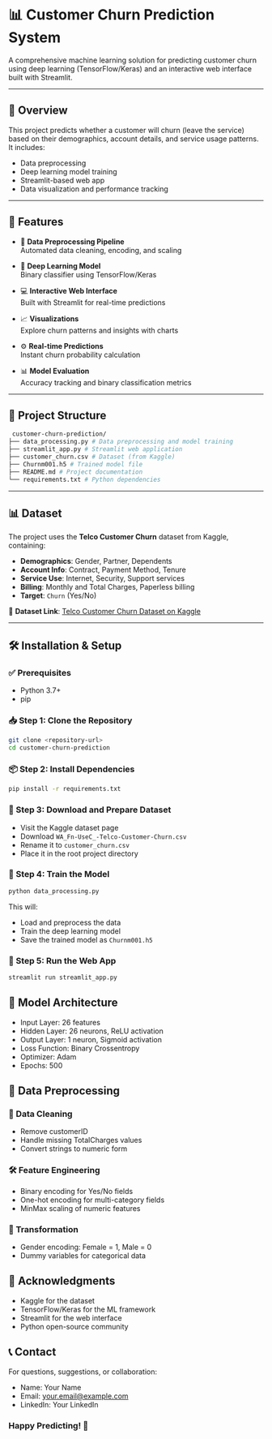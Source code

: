 # 📊 Customer Churn Prediction System

A comprehensive machine learning solution for predicting customer churn using deep learning (TensorFlow/Keras) and an interactive web interface built with Streamlit.

---

## 🎯 Overview

This project predicts whether a customer will churn (leave the service) based on their demographics, account details, and service usage patterns. It includes:

- Data preprocessing
- Deep learning model training
- Streamlit-based web app
- Data visualization and performance tracking

---

## 🌟 Features

- 🔄 **Data Preprocessing Pipeline**  
  Automated data cleaning, encoding, and scaling

- 🧠 **Deep Learning Model**  
  Binary classifier using TensorFlow/Keras

- 💻 **Interactive Web Interface**  
  Built with Streamlit for real-time predictions

- 📈 **Visualizations**  
  Explore churn patterns and insights with charts

- ⚙️ **Real-time Predictions**  
  Instant churn probability calculation

- 📊 **Model Evaluation**  
  Accuracy tracking and binary classification metrics

---

## 📁 Project Structure
```bash
 customer-churn-prediction/
├── data_processing.py # Data preprocessing and model training
├── streamlit_app.py # Streamlit web application
├── customer_churn.csv # Dataset (from Kaggle)
├── Churnm001.h5 # Trained model file
├── README.md # Project documentation
└── requirements.txt # Python dependencies  
```
---

## 📊 Dataset

The project uses the **Telco Customer Churn** dataset from Kaggle, containing:

- **Demographics**: Gender, Partner, Dependents  
- **Account Info**: Contract, Payment Method, Tenure  
- **Service Use**: Internet, Security, Support services  
- **Billing**: Monthly and Total Charges, Paperless billing  
- **Target**: `Churn` (Yes/No)

🔗 **Dataset Link**: [Telco Customer Churn Dataset on Kaggle](https://www.kaggle.com/datasets/blastchar/telco-customer-churn)

---

## 🛠️ Installation & Setup

### ✅ Prerequisites

- Python 3.7+
- pip

### 📥 Step 1: Clone the Repository
```bash
git clone <repository-url>
cd customer-churn-prediction
```

### 📦 Step 2: Install Dependencies
```bash
pip install -r requirements.txt
```

### 📁 Step 3: Download and Prepare Dataset
- Visit the Kaggle dataset page
- Download `WA_Fn-UseC_-Telco-Customer-Churn.csv`
- Rename it to `customer_churn.csv`
- Place it in the root project directory

### 🔧 Step 4: Train the Model
```bash
python data_processing.py
```
This will:
- Load and preprocess the data
- Train the deep learning model
- Save the trained model as `Churnm001.h5`

### 🚀 Step 5: Run the Web App
```bash
streamlit run streamlit_app.py
```
## 🧠 Model Architecture
- Input Layer: 26 features
- Hidden Layer: 26 neurons, ReLU activation
- Output Layer: 1 neuron, Sigmoid activation
- Loss Function: Binary Crossentropy
- Optimizer: Adam
- Epochs: 500

## 🔄 Data Preprocessing
### 🧹 Data Cleaning
- Remove customerID
- Handle missing TotalCharges values
- Convert strings to numeric form
### 🛠️ Feature Engineering
- Binary encoding for Yes/No fields
- One-hot encoding for multi-category fields
- MinMax scaling of numeric features
### 🔢 Transformation
- Gender encoding: Female = 1, Male = 0
- Dummy variables for categorical data

## 🙏 Acknowledgments
- Kaggle for the dataset
- TensorFlow/Keras for the ML framework
- Streamlit for the web interface
- Python open-source community

## 📞 Contact
For questions, suggestions, or collaboration:
- Name: Your Name
- Email: your.email@example.com
- LinkedIn: Your LinkedIn

### Happy Predicting! 🚀